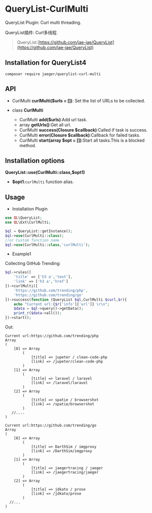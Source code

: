 # QueryList-CurlMulti
QueryList Plugin: Curl multi threading. 

QueryList插件: Curl多线程.

> QueryList:[https://github.com/jae-jae/QueryList](https://github.com/jae-jae/QueryList)

## Installation for QueryList4
```
composer require jaeger/querylist-curl-multi
```

## API
-  CurlMulti **curlMulti($urls = [])**: Set the list of URLs to be collected.

-  class **CurlMulti** 
	- CurlMulti **add($urls)**:Add url task.
	- array **getUrls()**:Get all url.
	- CurlMulti **success(Closure $callback)**:Called if task is success.
	-  CurlMulti **error(Closure $callback)**:Callback for failed tasks.
	-  CurlMulti **start(array $opt = [])**:Start all tasks.This is a blocked method.

## Installation options

 **QueryList::use(CurlMulti::class,$opt1)**
- **$opt1**:`curlMulti` function alias.

## Usage

- Installation Plugin

```php
use QL\QueryList;
use QL\Ext\CurlMulti;

$ql = QueryList::getInstance();
$ql->use(CurlMulti::class);
//or Custom function name
$ql->use(CurlMulti::class,'curlMulti');
```
- Example1

Collecting GitHub Trending:
```php
$ql->rules([
    'title' => ['h3 a','text'],
    'link' => ['h3 a','href']
])->curlMulti([
    'https://github.com/trending/php',
    'https://github.com/trending/go'
])->success(function (QueryList $ql,CurlMulti $curl,$r){
    echo "Current url:{$r['info']['url']} \r\n";
    $data = $ql->query()->getData();
    print_r($data->all());
})->start();
```
Out:
```
Current url:https://github.com/trending/php
Array
(
    [0] => Array
        (
            [title] => jupeter / clean-code-php
            [link] => /jupeter/clean-code-php
        )
    [1] => Array
        (
            [title] => laravel / laravel
            [link] => /laravel/laravel
        )
    [2] => Array
        (
            [title] => spatie / browsershot
            [link] => /spatie/browsershot
        )
   //....
)

Current url:https://github.com/trending/go
Array
(
    [0] => Array
        (
            [title] => DarthSim / imgproxy
            [link] => /DarthSim/imgproxy
        )
    [1] => Array
        (
            [title] => jaegertracing / jaeger
            [link] => /jaegertracing/jaeger
        )
    [2] => Array
        (
            [title] => jdkato / prose
            [link] => /jdkato/prose
        )
  //...
)

```